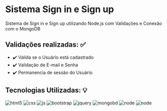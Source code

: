 # Sistema Sign in e Sign up 

Sistema de Sign in e Sign up utilizando Node.js com Validações e Conexão com o MongoDB 

## Validações realizadas: ✅
 - ✔️ Valida se o Usuário está cadastrado
 - ✔️ Validação de E-mail e Senha
 - ✔️ Permanencia de sessão do Usuário

## Tecnologias Utilizadas: 💡
<div style="display: inline_block">
    <img align="center" alt="html5" src="https://img.shields.io/badge/HTML5-E34F26?style=for-the-badge&logo=html5&logoColor=white">
    <img align="center" alt="css" src="https://img.shields.io/badge/CSS3-1572B6?style=for-the-badge&logo=css3&logoColor=white">
    <img align="center" alt="js" src="https://img.shields.io/badge/JavaScript-F7DF1E?style=for-the-badge&logo=javascript&logoColor=black">
    <img align="center" alt="bootstrap" src="https://img.shields.io/badge/Bootstrap-563D7C?style=for-the-badge&logo=bootstrap&logoColor=white">
    <img align="center" alt="jquery" src="https://img.shields.io/badge/jQuery-0769AD?style=for-the-badge&logo=jquery&logoColor=white">
    <img align="center" alt="mongobd" src="https://img.shields.io/badge/MongoDB-4EA94B?style=for-the-badge&logo=mongodb&logoColor=white">
    <img align="center" alt="node" src="https://img.shields.io/badge/Node.js-43853D?style=for-the-badge&logo=node.js&logoColor=white">
    <img align="center" alt="node" src="https://img.shields.io/badge/Express.js-404D59?style=for-the-badge">
</div>

